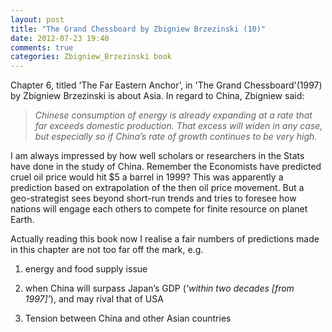 ```yaml
---
layout: post
title: "The Grand Chessboard by Zbigniew Brzezinski (10)"
date: 2012-07-23 19:40
comments: true
categories: Zbigniew_Brzezinski book
---
```


Chapter 6, titled ‘The Far Eastern Anchor’, in 'The Grand Chessboard'(1997) by Zbigniew Brzezinski is about Asia. In regard to China, Zbigniew said:


> *Chinese consumption of energy is already expanding at a rate that far exceeds domestic production. That excess will widen in any case, but especially so if China’s rate of growth continues to be very high.*


I am always impressed by how well scholars or researchers in the Stats have done in the study of China. Remember the Economists have predicted cruel oil price would hit $5 a barrel in 1999? This was apparently a prediction based on extrapolation of the then oil price movement. But a geo-strategist sees beyond short-run trends and tries to foresee how nations will engage each others to compete for finite resource on planet Earth.


Actually reading this book now I realise a fair numbers of predictions made in this chapter are not too far off the mark, e.g.


1) energy and food supply issue


2) when China will surpass Japan’s GDP (*‘within two decades [from 1997]’*), and may rival that of USA


3) Tension between China and other Asian countries

